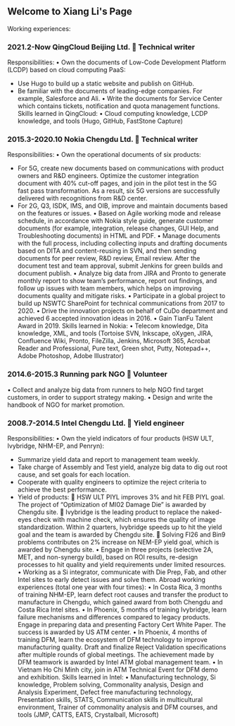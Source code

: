 ## Welcome to Xiang Li's Page
Working experiences:

### 2021.2-Now                                                  QingCloud Beijing Ltd.  Technical writer      
Responsibilities:
•	Own the documents of Low-Code Development Platform (LCDP) based on cloud computing PaaS:
-	Use Hugo to build up a static website and publish on GitHub.
-	Be familiar with the documents of leading-edge companies. For example, Salesforce and Ali.
•	Write the documents for Service Center which contains tickets, notification and quota management functions.
Skills learned in QingCloud:
•	Cloud computing knowledge, LCDP knowledge, and tools (Hugo, GitHub, FastStone Capture)


### 2015.3-2020.10                                                 Nokia Chengdu Ltd.  Technical writer      
Responsibilities:
•	Own the operational documents of six products:
-	For 5G, create new documents based on communications with product owners and R&D engineers. Optimize the customer integration document with 40% cut-off pages, and join in the pilot test in the 5G fast pass transformation. As a result, six 5G versions are successfully delivered with recognitions from R&D center.
-	For 2G, Q3, ISDK, IMS, and OIB, improve and maintain documents based on the features or issues.
•	Based on Agile working mode and release schedule, in accordance with Nokia style guide, generate customer documents (for example, integration, release changes, GUI Help, and Troubleshooting documents) in HTML and PDF.
•	Manage documents with the full process, including collecting inputs and drafting documents based on DITA and content-reusing in SVN, and then sending documents for peer review, R&D review, Email review. After the document test and team approval, submit Jenkins for green builds and document publish.
•	Analyze big data from JIRA and Pronto to generate monthly report to show team’s performance, report out findings, and follow up issues with team members, which helps on improving documents quality and mitigate risks.
•	Participate in a global project to build up NSWTC SharePoint for technical communications from 2017 to 2020.
•	Drive the innovation projects on behalf of CuDo department and achieved 6 accepted innovation ideas in 2016.
•	Gain TianFu Talent Award in 2019.
Skills learned in Nokia:
•	Telecom knowledge, Dita knowledge, XML, and tools (Tortoise SVN, Inkscape, oXygen, JIRA, Confluence Wiki, Pronto, FileZilla, Jenkins, Microsoft 365, Acrobat Reader and Professional, Pure text, Green shot, Putty, Notepad++, Adobe Photoshop, Adobe Illustrator)


### 2014.6-2015.3                                                      Running park NGO  Volunteer      
•	Collect and analyze big data from runners to help NGO find target customers, in order to support strategy making.
•	Design and write the handbook of NGO for market promotion. 


### 2008.7-2014.5                                                   Intel Chengdu Ltd.  Yield engineer      
Responsibilities:
•	Own the yield indicators of four products (HSW ULT, Ivybridge, NHM-EP, and Penryn):
-	Summarize yield data and report to management team weekly. 
-	Take charge of Assembly and Test yield, analyze big data to dig out root cause, and set goals for each location.
-	Cooperate with quality engineers to optimize the reject criteria to achieve the best performance.
-	Yield of products:
	HSW ULT PIYL improves 3% and hit FEB PIYL goal. The project of “Optimization of MI02 Damage Die” is awarded by Chengdu site.
	Ivybridge is the leading product to replace the naked-eyes check with machine check, which ensures the quality of image standardization. Within 2 quarters, Ivybridge speeds up to hit the yield goal and the team is awarded by Chengdu site.
	Solving FI26 and Bin9 problems contributes on 2% increase on NEM-EP yield goal, which is awarded by Chengdu site.
•	Engage in three projects (selective 2A, MET, and non-synergy build), based on ROI results, re-design processes to hit quality and yield requirements under limited resources.
•	Working as a Si integrator, communicate with Die Prep, Fab, and other Intel sites to early detect issues and solve them.
Abroad working experiences (total one year with four times):
•	In Costa Rica, 3 months of training NHM-EP, learn defect root causes and transfer the product to manufacture in Chengdu, which gained award from both Chengdu and Costa Rica Intel sites.
•	In Phoenix, 5 months of training Ivybridge, learn failure mechanisms and differences compared to legacy products. Engage in preparing data and presenting Factory Cert White Paper. The success is awarded by US ATM center. 
•	In Phoenix, 4 months of training DFM, learn the ecosystem of DFM technology to improve manufacturing quality. Draft and finalize Reject Validation specifications after multiple rounds of global meetings. The achievement made by DFM teamwork is awarded by Intel ATM global management team.
•	In Vietnam Ho Chi Minh city, join in ATM Technical Event for DFM demo and exhibition.
Skills learned in Intel:
•	Manufacturing technology, Si knowledge, Problem solving, Commonality analysis, Design and Analysis Experiment, Defect free manufacturing technology, Presentation skills, STATS, Communication skills in multicultural environment, Trainer of commonality analysis and DFM courses, and tools (JMP, CATTS, EATS, Crystalball, Microsoft)

